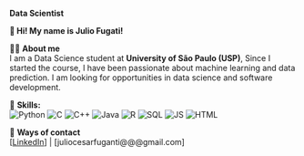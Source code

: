 **Data Scientist**

**👋 Hi! My name is Julio Fugati!**

🙋‍♂️ **About me**  
 I am a Data Science student at **University of São Paulo (USP)**, Since I started the course, I have been passionate about machine learning and data prediction.
 I am looking for opportunities in data science and software development.
 
🍁 **Skills:**  
![Python](https://img.shields.io/badge/Python-3776AB?style=for-the-badge&logo=python&logoColor=white)
![C](https://img.shields.io/badge/C-00599C?style=for-the-badge&logo=c&logoColor=white)
![C++](https://img.shields.io/badge/C%2B%2B-00599C?style=for-the-badge&logo=c%2B%2B&logoColor=white)
![Java](https://img.shields.io/badge/Java-ED8B00?style=for-the-badge&logo=openjdk&logoColor=white)
![R](https://img.shields.io/badge/R-276DC3?style=for-the-badge&logo=r&logoColor=white)
![SQL](https://img.shields.io/badge/SQL-4479A1?style=for-the-badge&logo=postgresql&logoColor=white)
![JS](https://img.shields.io/badge/JS-4479A1?style=for-the-badge&logo=javascript&logoColor=white)
![HTML](https://img.shields.io/badge/html-ED8B00?style=for-the-badge&logo=html&logoColor=white)

💬 **Ways of contact**  
[[LinkedIn](https://www.linkedin.com/in/julio-cesar-alves-araujo-fuganti-b17424305/)] | [juliocesarfuganti@@@gmail.com]
